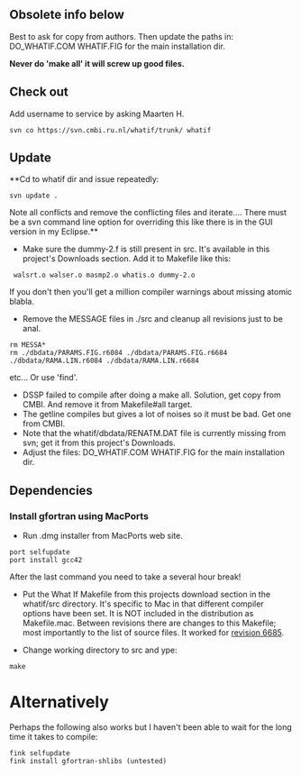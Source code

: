 ## Obsolete info below ##
Best to ask for copy from authors. Then update the paths in:
DO\_WHATIF.COM WHATIF.FIG for the main installation dir.

**Never do 'make all' it will screw up good files.**

## Check out ##

Add username to service by asking Maarten H.
```
svn co https://svn.cmbi.ru.nl/whatif/trunk/ whatif
```

## Update ##

**Cd to whatif dir and issue repeatedly:
```
svn update .
```
Note all conflicts and remove the conflicting files and iterate.... There must be a svn command line option for overriding this like there is in the GUI version in my Eclipse.**

  * Make sure the dummy-2.f is still present in src. It's available in this project's Downloads section. Add it to Makefile like this:
```
 walsrt.o walser.o masmp2.o whatis.o dummy-2.o
```
If you don't then you'll get a million compiler warnings about missing atomic blabla.

  * Remove the MESSAGE files in ./src and cleanup all revisions just to be anal.
```
rm MESSA*
rm ./dbdata/PARAMS.FIG.r6084 ./dbdata/PARAMS.FIG.r6684 ./dbdata/RAMA.LIN.r6084 ./dbdata/RAMA.LIN.r6684
```
etc... Or use 'find'.

  * DSSP failed to compile after doing a make all. Solution, get copy from CMBI. And remove it from Makefile#all target.
  * The getline compiles but gives a lot of noises so it must be bad. Get one from CMBI.
  * Note that the whatif/dbdata/RENATM.DAT file is currently missing from svn; get it from this project's Downloads.
  * Adjust the files: DO\_WHATIF.COM WHATIF.FIG for the main installation dir.

## Dependencies ##

### Install gfortran using MacPorts ###
  * Run .dmg installer from MacPorts web site.
```
port selfupdate
port install gcc42
```
After the last command you need to take a several hour break!

  * Put the What If Makefile from this projects download section in the whatif/src directory. It's specific to Mac in that different compiler options have been set. It is NOT included in the distribution as Makefile.mac. Between revisions there are changes to this Makefile; most importantly to the list of source files. It worked for [revision 6685](https://code.google.com/p/cing/source/detail?r=6685).

  * Change working directory to src and ype:
```
make
```

# Alternatively #
Perhaps the following also works but I haven't been able to wait for the long time it takes to compile:
```
fink selfupdate
fink install gfortran-shlibs (untested)
```